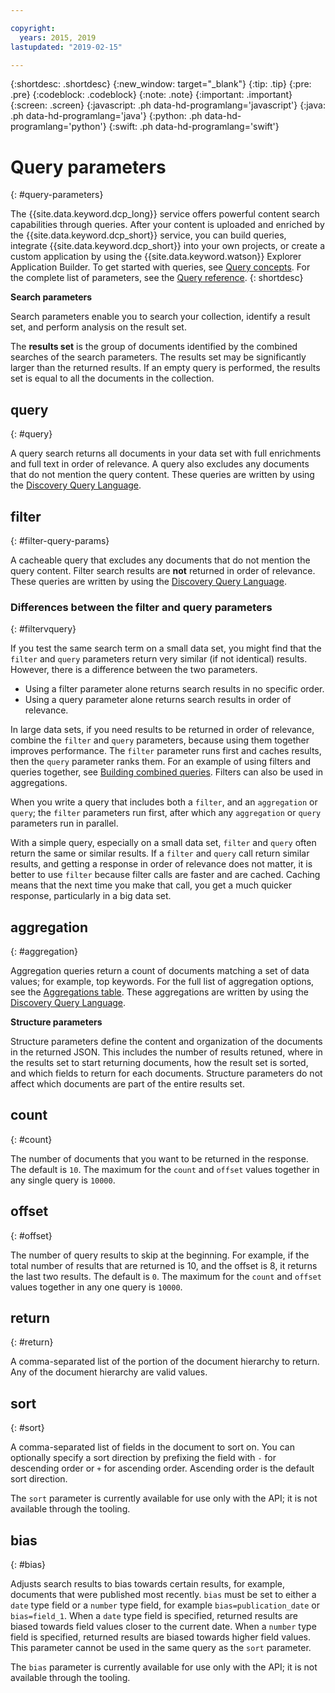 ```yaml
---

copyright:
  years: 2015, 2019
lastupdated: "2019-02-15"

---
```


{:shortdesc: .shortdesc}
{:new_window: target="_blank"}
{:tip: .tip}
{:pre: .pre}
{:codeblock: .codeblock}
{:note: .note}
{:important: .important}
{:screen: .screen}
{:javascript: .ph data-hd-programlang='javascript'}
{:java: .ph data-hd-programlang='java'}
{:python: .ph data-hd-programlang='python'}
{:swift: .ph data-hd-programlang='swift'}

# Query parameters
{: #query-parameters}

The {{site.data.keyword.dcp_long}} service offers powerful content search capabilities through queries. After your content is uploaded and enriched by the {{site.data.keyword.dcp_short}} service, you can build queries, integrate {{site.data.keyword.dcp_short}} into your own projects, or create a custom application by using the {{site.data.keyword.watson}} Explorer Application Builder. To get started with queries, see [Query concepts](/docs/services/discovery-icp/using.html#query-concepts). For the complete list of parameters, see the [Query reference](/docs/services/discovery-icp/query-reference.html#parameter-descriptions).
{: shortdesc}

**Search parameters**

Search parameters enable you to search your collection, identify a result set, and perform analysis on the result set.

The **results set** is the group of documents identified by the combined searches of the search parameters. The results set may be significantly larger than the returned results. If an empty query is performed, the results set is equal to all the documents in the collection.

## query
{: #query}

A query search returns all documents in your data set with full enrichments and full text in order of relevance. A query also excludes any documents that do not mention the query content. These queries are written by using the [Discovery Query Language](/docs/services/discovery-icp/query-operators.html#query-operators).

## filter
{: #filter-query-params}

A cacheable query that excludes any documents that do not mention the query content. Filter search results are **not** returned in order of relevance. These queries are written by using the [Discovery Query Language](/docs/services/discovery-icp/query-operators.html#query-operators).

### Differences between the filter and query parameters
{: #filtervquery}

If you test the same search term on a small data set, you might find that the `filter` and `query` parameters return very similar (if not identical) results. However, there is a difference between the two parameters.

- Using a filter parameter alone returns search results in no specific order.
- Using a query parameter alone returns search results in order of relevance.

In large data sets, if you need results to be returned in order of relevance,  combine the `filter` and `query` parameters, because using them together improves performance. The `filter` parameter runs first and caches results, then the `query` parameter ranks them. For an example of using filters and queries together, see [Building combined queries](/docs/services/discovery-icp/using.html#building-combined-queries). Filters can also be used in aggregations.

When you write a query that includes both a `filter`, and an `aggregation` or `query`; the `filter` parameters run first, after which any `aggregation` or `query` parameters run in parallel.

With a simple query, especially on a small data set, `filter` and `query` often return the same or similar results. If a `filter` and `query` call return similar results, and getting a response in order of relevance does not matter, it is better to use `filter` because filter calls are faster and are cached. Caching means that the next time you make that call, you get a much quicker response, particularly in a big data set.

## aggregation
{: #aggregation}

Aggregation queries return a count of documents matching a set of data values; for example, top keywords. For the full list of aggregation options, see the [Aggregations table](/docs/services/discovery-icp/query-aggregations.html#query-aggregations). These aggregations are written by using the [Discovery Query Language](/docs/services/discovery-icp/query-operators.html#query-operators).

**Structure parameters**

Structure parameters define the content and organization of the documents in the returned JSON. This includes the number of results retuned, where in the results set to start returning documents, how the result set is sorted, and which fields to return for each documents. Structure parameters do not affect which documents are part of the entire results set.

## count
{: #count}

The number of documents that you want to be returned in the response. The default is `10`. The maximum for the `count` and `offset` values together in any single query is `10000`.

## offset
{: #offset}

The number of query results to skip at the beginning. For example, if the total number of results that are returned is 10, and the offset is 8, it returns the last two results. The default is `0`. The maximum for the `count` and `offset` values together in any one query is `10000`.

## return
{: #return}

A comma-separated list of the portion of the document hierarchy to return. Any of the document hierarchy are valid values.

## sort
{: #sort}

A comma-separated list of fields in the document to sort on. You can optionally specify a sort direction by prefixing the field with `-` for descending order or `+` for ascending order. Ascending order is the default sort direction.

The `sort` parameter is currently available for use only with the API; it is not available through the tooling.

## bias
{: #bias}

Adjusts search results to bias towards certain results, for example, documents that were published most recently. `bias` must be set to either a `date` type field or a `number` type field, for example `bias=publication_date` or `bias=field_1`.  When a `date` type field is specified, returned results are biased towards field values closer to the current date. When a `number` type field is specified, returned results are biased towards higher field values. This parameter cannot be used in the same query as the `sort` parameter.

The `bias` parameter is currently available for use only with the API; it is not available through the tooling.

